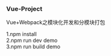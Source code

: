 <h3>Vue-Project</h3>
Vue+Webpack之模块化开发和分模块打包

1.npm install<br/>
2.npm run dev demo<br/>
3.npm run build demo<br/>

